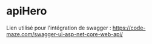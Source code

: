 # apiHero

Lien utilisé pour l'intégration de swagger : https://code-maze.com/swagger-ui-asp-net-core-web-api/
